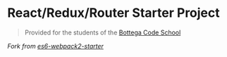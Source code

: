 # React/Redux/Router Starter Project

> Provided for the students of the [Bottega Code School](https://bottega.edu/)

*Fork from [es6-webpack2-starter](https://github.com/micooz/es6-webpack2-starter)*
